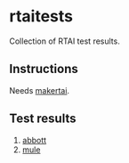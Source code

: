 # rtaitests

Collection of RTAI test results.


## Instructions

Needs [makertai](https://github.com/relacs/makertai).


## Test results

1. [abbott](abbott-rtai-5.1-4.4.115-2018/report.md)
2. [mule](mule-rtai-5.1-4.4.115-2018/report.md)



